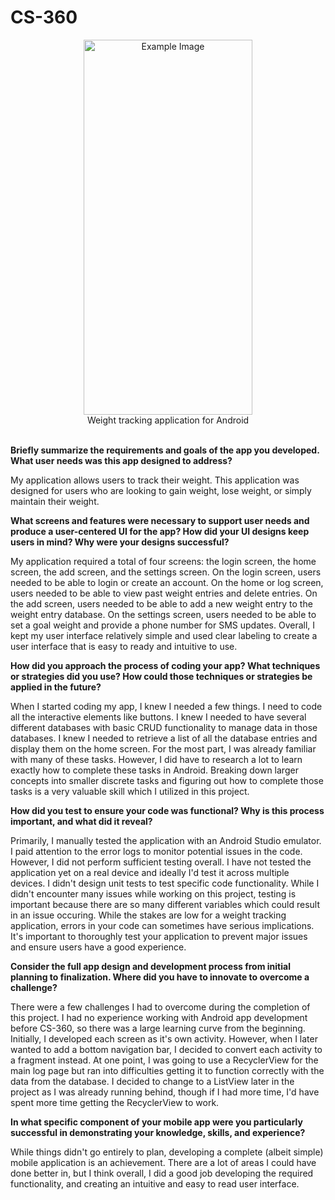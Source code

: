 # CS-360
<div align="center"><img src="https://i.imgur.com/8ExaRVE.gif" alt="Example Image" width="270" height="600"></br>
Weight tracking application for Android</div>  

</br>  

**Briefly summarize the requirements and goals of the app you developed. What user needs was this app designed to address?**  
  
My application allows users to track their weight. This application was designed for users who are looking to gain weight, lose weight, or simply maintain their weight.  

  
**What screens and features were necessary to support user needs and produce a user-centered UI for the app? How did your UI designs keep users in mind? Why were your designs successful?**  
  
My application required a total of four screens: the login screen, the home screen, the add screen, and the settings screen. On the login screen, users needed to be able to login or create an account. On the home or log screen, users needed to be able to view past weight entries and delete entries. On the add screen, users needed to be able to add a new weight entry to the weight entry database. On the settings screen, users needed to be able to set a goal weight and provide a phone number for SMS updates. Overall, I kept my user interface relatively simple and used clear labeling to create a user interface that is easy to ready and intuitive to use.  

**How did you approach the process of coding your app? What techniques or strategies did you use? How could those techniques or strategies be applied in the future?**  
  
When I started coding my app, I knew I needed a few things. I need to code all the interactive elements like buttons. I knew I needed to have several different databases with basic CRUD functionality to manage data in those databases. I knew I needed to retrieve a list of all the database entries and display them on the home screen. For the most part, I was already familiar with many of these tasks. However, I did have to research a lot to learn exactly how to complete these tasks in Android. Breaking down larger concepts into smaller discrete tasks and figuring out how to complete those tasks is a very valuable skill which I utilized in this project. 

**How did you test to ensure your code was functional? Why is this process important, and what did it reveal?** 
  
Primarily, I manually tested the application with an Android Studio emulator. I paid attention to the error logs to monitor potential issues in the code. However, I did not perform sufficient testing overall. I have not tested the application yet on a real device and ideally I'd test it across multiple devices. I didn't design unit tests to test specific code functionality. While I didn't encounter many issues while working on this project, testing is important because there are so many different variables which could result in an issue occuring. While the stakes are low for a weight tracking application, errors in your code can sometimes have serious implications. It's important to thoroughly test your application to prevent major issues and ensure users have a good experience. 

**Consider the full app design and development process from initial planning to finalization. Where did you have to innovate to overcome a challenge?**  

  There were a few challenges I had to overcome during the completion of this project. I had no experience working with Android app development before CS-360, so there was a large learning curve from the beginning. Initially, I developed each screen as it's own activity. However, when I later wanted to add a bottom navigation bar, I decided to convert each activity to a fragment instead. At one point, I was going to use a RecyclerView for the main log page but ran into difficulties getting it to function correctly with the data from the database. I decided to change to a ListView later in the project as I was already running behind, though if I had more time, I'd have spent more time getting the RecyclerView to work.
  
**In what specific component of your mobile app were you particularly successful in demonstrating your knowledge, skills, and experience?**  

  While things didn't go entirely to plan, developing a complete (albeit simple) mobile application is an achievement. There are a lot of areas I could have done better in, but I think overall, I did a good job developing the required functionality, and creating an intuitive and easy to read user interface.
